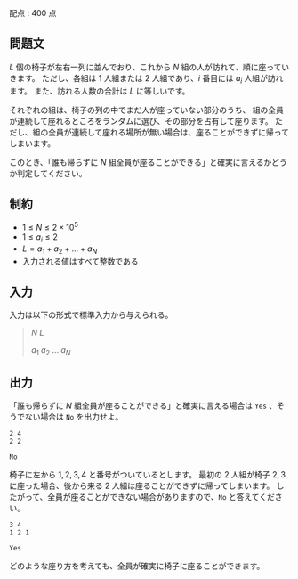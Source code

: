 配点 : $400$ 点

## 問題文

$L$ 個の椅子が左右一列に並んでおり、これから $N$ 組の人が訪れて、順に座っていきます。
ただし、各組は $1$ 人組または $2$ 人組であり、$i$ 番目には $a_i$ 人組が訪れます。
また、訪れる人数の合計は $L$ に等しいです。

それぞれの組は、椅子の列の中でまだ人が座っていない部分のうち、
組の全員が連続して座れるところをランダムに選び、その部分を占有して座ります。
ただし、組の全員が連続して座れる場所が無い場合は、座ることができずに帰ってしまいます。

このとき、「誰も帰らずに $N$ 組全員が座ることができる」と確実に言えるかどうか判定してください。

## 制約

- $1\leq N\leq 2\times 10^5$
- $1\leq a_i\leq 2$
- $L=a_1 +a_2 +\ldots +a_N$
- 入力される値はすべて整数である

## 入力

入力は以下の形式で標準入力から与えられる。

> $N$ $L$
> 
> $a_1$ $a_2$ $\ldots$ $a_N$

## 出力

「誰も帰らずに $N$ 組全員が座ることができる」と確実に言える場合は `Yes` 、そうでない場合は `No` を出力せよ。

```input1
2 4
2 2
```

```output1
No
```

椅子に左から $1,2,3,4$ と番号がついているとします。
最初の $2$ 人組が椅子 $2,3$ に座った場合、後から来る $2$ 人組は座ることができずに帰ってしまいます。
したがって、全員が座ることができない場合がありますので、`No` と答えてください。

```input2
3 4
1 2 1
```

```output2
Yes
```

どのような座り方を考えても、全員が確実に椅子に座ることができます。